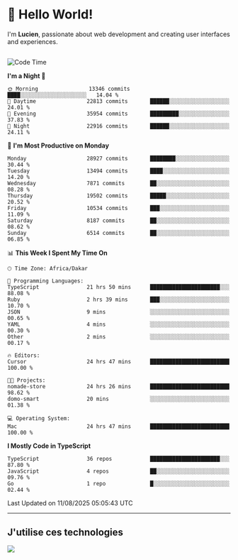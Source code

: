 # 👋 Hello World!

I'm **Lucien**, passionate about web development and creating user interfaces and experiences.

##

<!--START_SECTION:waka-->
![Code Time](http://img.shields.io/badge/Code%20Time-3%2C599%20hrs%2043%20mins-blue)

**I'm a Night 🦉** 

```text
🌞 Morning                13346 commits       ████░░░░░░░░░░░░░░░░░░░░░   14.04 % 
🌆 Daytime                22813 commits       ██████░░░░░░░░░░░░░░░░░░░   24.01 % 
🌃 Evening                35954 commits       █████████░░░░░░░░░░░░░░░░   37.83 % 
🌙 Night                  22916 commits       ██████░░░░░░░░░░░░░░░░░░░   24.11 % 
```
📅 **I'm Most Productive on Monday** 

```text
Monday                   28927 commits       ████████░░░░░░░░░░░░░░░░░   30.44 % 
Tuesday                  13494 commits       ████░░░░░░░░░░░░░░░░░░░░░   14.20 % 
Wednesday                7871 commits        ██░░░░░░░░░░░░░░░░░░░░░░░   08.28 % 
Thursday                 19502 commits       █████░░░░░░░░░░░░░░░░░░░░   20.52 % 
Friday                   10534 commits       ███░░░░░░░░░░░░░░░░░░░░░░   11.09 % 
Saturday                 8187 commits        ██░░░░░░░░░░░░░░░░░░░░░░░   08.62 % 
Sunday                   6514 commits        ██░░░░░░░░░░░░░░░░░░░░░░░   06.85 % 
```


📊 **This Week I Spent My Time On** 

```text
🕑︎ Time Zone: Africa/Dakar

💬 Programming Languages: 
TypeScript               21 hrs 50 mins      ██████████████████████░░░   88.08 % 
Ruby                     2 hrs 39 mins       ███░░░░░░░░░░░░░░░░░░░░░░   10.70 % 
JSON                     9 mins              ░░░░░░░░░░░░░░░░░░░░░░░░░   00.65 % 
YAML                     4 mins              ░░░░░░░░░░░░░░░░░░░░░░░░░   00.30 % 
Other                    2 mins              ░░░░░░░░░░░░░░░░░░░░░░░░░   00.17 % 

🔥 Editors: 
Cursor                   24 hrs 47 mins      █████████████████████████   100.00 % 

🐱‍💻 Projects: 
nomade-store             24 hrs 26 mins      █████████████████████████   98.62 % 
domo-smart               20 mins             ░░░░░░░░░░░░░░░░░░░░░░░░░   01.38 % 

💻 Operating System: 
Mac                      24 hrs 47 mins      █████████████████████████   100.00 % 
```

**I Mostly Code in TypeScript** 

```text
TypeScript               36 repos            ██████████████████████░░░   87.80 % 
JavaScript               4 repos             ██░░░░░░░░░░░░░░░░░░░░░░░   09.76 % 
Go                       1 repo              █░░░░░░░░░░░░░░░░░░░░░░░░   02.44 % 
```




 Last Updated on 11/08/2025 05:05:43 UTC
<!--END_SECTION:waka-->
---

## J'utilise ces technologies

<p align="left">
  <a href="https://skillicons.dev">
    <img src="https://skillicons.dev/icons?i=ts,js,go,ruby,css,scss,tailwind,react,vite,nextjs,docker,figma,ableton" />
  </a>
</p>

